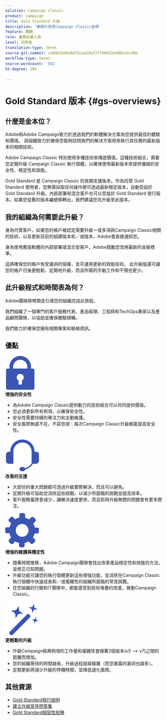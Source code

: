 ```yaml
---
solution: Campaign Classic
product: campaign
title: Gold Standard 升級
description: '瞭解什麼是Campaign Classic金標 '
feature: 概觀
role: 業務從業人員
level: 初學者
translation-type: tm+mt
source-git-commit: ce60b2bd0a9d75ca429af2f740832b408ce3c48b
workflow-type: tm+mt
source-wordcount: '581'
ht-degree: 20%

---
```



# Gold Standard 版本 {#gs-overviews}

## 什麼是金本位？

Adobe和Adobe Campaign致力於透過我們的軟體解決方案為您提供最佳的體驗和價值。 該組織致力於確保您能夠訪問我們的解決方案用來執行其任務的最新版本的相關技術。

Adobe Campaign Classic 特別使用多種技術來傳遞價值。這種技術組合，需要您定期升級 Campaign Classic 執行個體，以確保使用最新版本來提供優越的安全性、穩定性和效能。

Gold Standard 是 Campaign Classic 的長期支援版本。作為託管 Gold Standard 使用者，您無需採取任何操作便可透過最新穩定版本，自動受益於 Gold Standard 升級。內部部署和混合客戶也可以受益於 Gold Standard 發行版本。如果您從舊的版本編號移轉出，我們建議您先升級至此版本。

## 我的組織為何需要此升級？

身為代管客戶，如果您的帳戶被認定需要升級一或多項與Campaign Classic相關的技術，以及更新目前的組建版本和／或版本，Adobe會直接通知您。

身為使用舊版軟體的內部部署或混合型客戶，Adobe鼓勵您改用最新的金級標準。

這將確保您的帳戶免受漏洞的侵擾，並可運用更新的效能技術。 此升級版還可讓您的帳戶日後更輕鬆、定期地升級，而且所需的手動工作和干預也更少。

## 此升級程式和時間表為何？

Adobe團隊將帶領並引導您的組織完成此旅程。

我們組織了一個專門的客戶服務代表、產品經理、工程師和TechOps專家以及產品顧問團隊，以協助並確保體驗順暢。

我們致力於確保您擁有相關專案和聯絡資訊。

## 優點

<tr>
  <td>
      <img alt="安全性" src="assets/do-not-localize/security.png"/>
    <div>
    <strong>增強的安全性</strong>
    </div>
    <ul>
    <li>為Adobe Campaign Classic提供動力的技術組合可以共同提供價值。</li>
    <li>您必須更新所有例項，以確保安全性。</li>
    <li>安全性需要持續的專注力和主動維護。</li>
    <li>安全風險無處不在，不容忽視：每次Campaign Classic升級都能提高安全性。</li>
    </ul>
  </td>

<td>
      <img alt="支援" src="assets/do-not-localize/support.png" />
    <div>
    <strong>改善的支援</strong>
    </div>
    <ul>
    <li>大部份的重大問題都可透過升級實際解決，而且可以避免。</li>
    <li>定期升級可協助您消除這些挑戰，以減少所面臨的挑戰並提高效率。</li>
    <li>客戶服務量將會減少，讓解決速度更快，而且對與升級無關的問題會有更多關注。</li>
    </ul>
  </td>
</tr>

<tr>
  <td>
      <img alt="維護" src="assets/do-not-localize/maintenance.png"/>
    <div>
    <strong>增強的維護與穩定性</strong>
    </div>
    <ul>
    <li>隨著時間推移，Adobe Campaign團隊會找出改善產品穩定性和效能的方法，並修正已知問題。</li>
    <li>升級功能可讓您的執行個體更新這些增強功能，並消除在Campaign Classic執行個體中快速成長和／或複雜性的組織所面臨的常見挑戰。</li>
    <li>在您組織的行銷和IT團隊中，都能感受到技術堆疊的改進，推動Campaign Classic。</li>
    </ul>
  </td>

<td>
      <img alt="組建版本升級" src="assets/do-not-localize/upgrades.png" />
    <div>
    <strong>更輕鬆的升級</strong>
    </a>
    </div>
    <ul>
    <li>升級Campaign經典例項的工作量和複雜性會隨著2個版本(v5 —&gt; v7)之間的距離而增加。</li>
    <li>您的組織等待的時間越長，升級過程就越複雜（而您暴露的漏洞也越多）。</li>
    <li>定期更新將減少升級的停機時間，並降低退化風險。</li>
    </ul>
  </td>
</tr>
</table>

## 其他資源

* [Gold Standard發行說明](gold-standard.md)
* [建立升級常見問答集](../../platform/using/faq-build-upgrade.md)
* [Gold Standard相容性矩陣](compatibility-matrix-gs.md)

